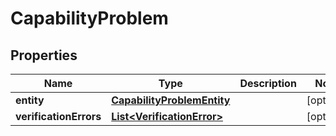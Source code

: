 

# CapabilityProblem


## Properties

| Name | Type | Description | Notes |
|------------ | ------------- | ------------- | -------------|
|**entity** | [**CapabilityProblemEntity**](CapabilityProblemEntity.md) |  |  [optional] |
|**verificationErrors** | [**List&lt;VerificationError&gt;**](VerificationError.md) |  |  [optional] |



